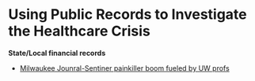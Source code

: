 Using Public Records to Investigate the Healthcare Crisis
====================

**State/Local financial records**
* [Milwaukee Jounral-Sentiner painkiller boom fueled by UW profs](http://www.jsonline.com/watchdog/watchdogreports/119130114.html)
